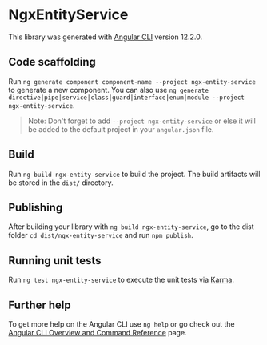 # NgxEntityService

This library was generated with [Angular CLI](https://github.com/angular/angular-cli) version 12.2.0.

## Code scaffolding

Run `ng generate component component-name --project ngx-entity-service` to generate a new component. You can also use `ng generate directive|pipe|service|class|guard|interface|enum|module --project ngx-entity-service`.
> Note: Don't forget to add `--project ngx-entity-service` or else it will be added to the default project in your `angular.json` file. 

## Build

Run `ng build ngx-entity-service` to build the project. The build artifacts will be stored in the `dist/` directory.

## Publishing

After building your library with `ng build ngx-entity-service`, go to the dist folder `cd dist/ngx-entity-service` and run `npm publish`.

## Running unit tests

Run `ng test ngx-entity-service` to execute the unit tests via [Karma](https://karma-runner.github.io).

## Further help

To get more help on the Angular CLI use `ng help` or go check out the [Angular CLI Overview and Command Reference](https://angular.io/cli) page.
